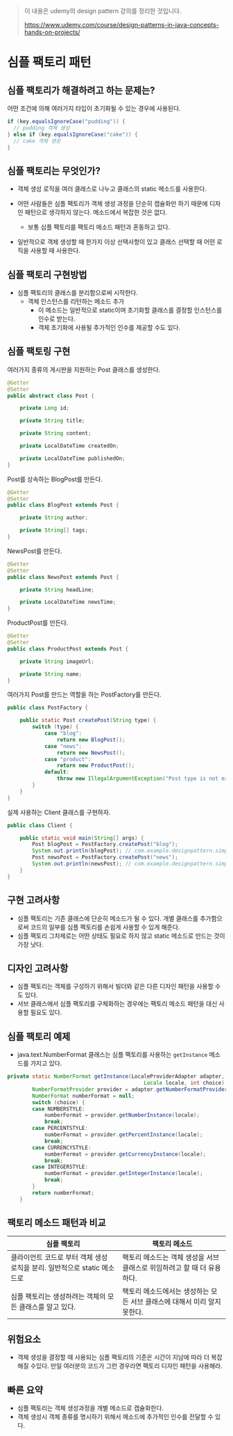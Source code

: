 > 이 내용은 udemy의 design pattern 강의를 정리한 것입니다.
>
> https://www.udemy.com/course/design-patterns-in-java-concepts-hands-on-projects/



# 심플 팩토리 패턴

## 심플 팩토리가 해결하려고 하는 문제는?

어떤 조건에 의해 여러가지 타입이 초기화될 수 있는 경우에 사용된다.

``` java
if (key.equalsIgnoreCase("pudding")) {
  // pudding 객체 생성
} else if (key.equalsIgnoreCase("cake")) {
  // cake 객체 생성
}
```



## 심플 팩토리는 무엇인가?

* 객체 생성 로직을 여러 클래스로 나누고 클래스의 static 메소드를 사용한다.
* 어떤 사람들은 심플 팩토리가 객체 생성 과정을 단순히 캡슐화만 하기 때문에 디자인 패턴으로 생각하지 않는다. 메소드에서 복잡한 것은 없다.
    * 보통 심플 팩토리를 팩토리 메소드 패턴과 혼동하고 있다.

* 일반적으로 객체 생성할 때 한가지 이상 선택사항이 있고 클래스 선택할 때 어떤 로직을 사용할 때 사용한다.



## 심플 팩토리 구현방법

* 심플 팩토리의 클래스를 분리함으로써 시작한다.
    * 객체 인스턴스를 리턴하는 메소드 추가
        * 이 메소드는 일반적으로 static이며 초기화할 클래스를 결정할 인스턴스를 인수로 받는다.
        * 객체 초기화에 사용될 추가적인 인수를 제공할 수도 있다.



## 심플 팩토링 구현

여러가지 종류의 게시판을 지원하는 Post 클래스를 생성한다.

```java
@Getter
@Setter
public abstract class Post {

    private Long id;

    private String title;

    private String content;

    private LocalDateTime createdOn;

    private LocalDateTime publishedOn;
}
```

Post를 상속하는 BlogPost를 만든다.

```java
@Getter
@Setter
public class BlogPost extends Post {

    private String author;

    private String[] tags;
}
```

NewsPost를 만든다.

```java
@Getter
@Setter
public class NewsPost extends Post {

    private String headLine;

    private LocalDateTime newsTime;
}
```

ProductPost를 만든다.

```java
@Getter
@Setter
public class ProductPost extends Post {

    private String imageUrl;

    private String name;
}
```

여러가지 Post를 만드는 역할을 하는 PostFactory를 만든다.

```java
public class PostFactory {

    public static Post createPost(String type) {
        switch (type) {
            case "blog":
                return new BlogPost();
            case "news":
                return new NewsPost();
            case "product":
                return new ProductPost();
            default:
                throw new IllegalArgumentException("Post type is not exists: " + type);
        }
    }
}
```

실제 사용하는 Client 클래스를 구현하자.

```java
public class Client {

    public static void main(String[] args) {
        Post blogPost = PostFactory.createPost("blog");
        System.out.println(blogPost); // com.example.designpattern.simplefactory.BlogPost@45ee12a7
        Post newsPost = PostFactory.createPost("news");
        System.out.println(newsPost); // com.example.designpattern.simplefactory.NewsPost@45ee12a7
    }
}
```



## 구현 고려사항

* 심플 팩토리는 기존 클래스에 단순히 메소드가 될 수 있다. 개별 클래스를 추가함으로써 코드의 일부를 심플 팩토리를 손쉽게 사용할 수 있게 해준다.
* 심플 팩토리 그차제로는 어떤 상태도 필요로 하지 않고 static 메소드로 만드는 것이 가장 낫다.



## 디자인 고려사항

* 심플 팩토리는 객체를 구성하기 위해서 빌더와 같은 다른 디자인 패턴을 사용할 수도 있다.
* 서브 클래스에서 심플 팩토리를 구체화하는 경우에는 팩토리 메소드 패턴을 대신 사용할 필요도 있다.



## 심플 팩토리 예제

* java.text.NumberFormat 클래스는 심플 팩토리를 사용하는 `getInstance` 메소드를 가지고 있다.

```java
private static NumberFormat getInstance(LocaleProviderAdapter adapter,
                                            Locale locale, int choice) {
        NumberFormatProvider provider = adapter.getNumberFormatProvider();
        NumberFormat numberFormat = null;
        switch (choice) {
        case NUMBERSTYLE:
            numberFormat = provider.getNumberInstance(locale);
            break;
        case PERCENTSTYLE:
            numberFormat = provider.getPercentInstance(locale);
            break;
        case CURRENCYSTYLE:
            numberFormat = provider.getCurrencyInstance(locale);
            break;
        case INTEGERSTYLE:
            numberFormat = provider.getIntegerInstance(locale);
            break;
        }
        return numberFormat;
    }
```



## 팩토리 메소드 패턴과 비교

| 심플 팩토리                                                  | 팩토리 메소드                                                |
| ------------------------------------------------------------ | ------------------------------------------------------------ |
| 클라이언트 코드로 부터 객체 생성 로직을 분리. 일반적으로 static 메소드로 | 팩토리 메소드는 객체 생성을 서브 클래스로 위임하려고 할 때 더 유용하다. |
| 심플 팩토리는 생성하려는 객체의 모든 클래스를 알고 있다.     | 팩토리 메소드에서는 생성하는 모든 서브 클래스에 대해서 미리 알지 못한다. |



## 위험요소

* 객체 생성을 결정할 때 사용되는 심플 팩토리의 기준은 시간이 지남에 따라 더 복잡해질 수있다. 만일 여러분의 코드가 그런 경우라면 팩토리 디자인 패턴을 사용해라.



## 빠른 요약

* 심플 팩토리는 객체 생성과정을 개별 메소드로 캡슐화한다.
* 객체 생성시 객체 종류를 명시하기 위해서 메소드에 추가적인 인수를 전달할 수 있다.
